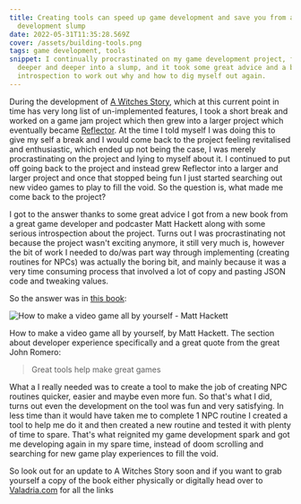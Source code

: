 ```yaml
---
title: Creating tools can speed up game development and save you from a
  development slump
date: 2022-05-31T11:35:28.569Z
cover: /assets/building-tools.png
tags: game development, tools
snippet: I continually procrastinated on my game development project, falling
  deeper and deeper into a slump, and it took some great advice and a bit of
  introspection to work out why and how to dig myself out again.
---
```

During the development of [A Witches Story](https://craigfisk.co.uk/projects/a-witches-story.md), which at this current point in time has very long list of un-implemented features, I took a short break and worked on a game jam project which then grew into a larger project which eventually became [Reflector](https://craigfisk.co.uk/projects/reflector.md). At the time I told myself I was doing this to give my self a break and I would come back to the project feeling revitalised and enthusiastic, which ended up not being the case, I was merely procrastinating on the project and lying to myself about it. I continued to put off going back to the project and instead grew Reflector into a larger and larger project and once that stopped being fun I just started searching out new video games to play to fill the void. So the question is, what made me come back to the project?

I got to the answer thanks to some great advice I got from a new book from a great game developer and podcaster Matt Hackett along with some serious introspection about the project. Turns out I was procrastinating not because the project wasn't exciting anymore, it still very much is, however the bit of work I needed to do/was part way through implementing (creating routines for NPCs) was actually the boring bit, and mainly because it was a very time consuming process that involved a lot of copy and pasting JSON code and tweaking values.

So the answer was in [this book](https://www.valadria.com/how-to-make-a-video-game-all-by-yourself/):

![How to make a video game all by yourself - Matt Hackett](/assets/infocard_buy-1.png)

How to make a video game all by yourself, by Matt Hackett. The section about developer experience specifically and a great quote from the great John Romero:

> Great tools help make great games

What a I really needed was to create a tool to make the job of creating NPC routines quicker, easier and maybe even more fun. So that's what I did, turns out even the development on the tool was fun and very satisfying. In less time than it would have taken me to complete 1 NPC routine I created a tool to help me do it and then created a new routine and tested it with plenty of time to spare. That's what reignited my game development spark and got me developing again in my spare time, instead of doom scrolling and searching for new game play experiences to fill the void.

So look out for an update to A Witches Story soon and if you want to grab yourself a copy of the book either physically or digitally head over to [Valadria.com](https://www.valadria.com/how-to-make-a-video-game-all-by-yourself/) for all the links
